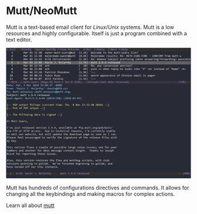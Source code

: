 # Mutt/NeoMutt

Mutt is a text-based email client for *Linux*/*Unix* systems. Mutt is a low resources and highly configurable. Itself is just a program combined with a text editor.

![mutt - darknesscode](https://github.com/codedarkness/mutt/blob/master/config-files/mutt.png)

Mutt has hundreds of configurations directives and commands. It allows for changing all the keybindings and making macros for complex actions.

Learn all about [mutt](https://mutt.org)

